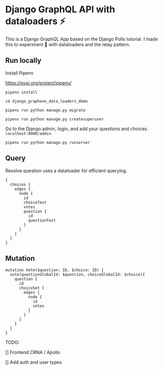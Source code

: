 # Django GraphQL API with dataloaders ⚡️

This is a Django GraphQL App based on the Django Polls tutorial.
I made this to experiment 🧪 with dataloaders and the relay pattern.

## Run locally

Install Pipenv

https://pypi.org/project/pipenv/

`pipenv install`

`cd django_graphene_data_loaders_demo`

`pipenv run python manage.py migrate`

`pipenv run python manage.py createsuperuser`

Go to the Django admin, login, and add your questions and choices. `localhost:8000/admin`

`pipenv run python manage.py runserver`

## Query

Resolve question uses a dataloader for efficient querying.

```
{
  choices {
    edges {
      node {
        id
        choiceText
        votes
      	question {
          id
          questionText
        }
      }
    }
  }
}

```

## Mutation

```
mutation Vote($question: ID, $choice: ID) {
  vote(questionGlobalId: $question, choiceGlobalId: $choice){
    question {
      id
      choiceSet {
        edges {
          node {
            id
            votes
          }
        }
      }
    }
  }
}
```

TODO:

[] Frontend CRNA / Apollo

[] Add auth and user types
